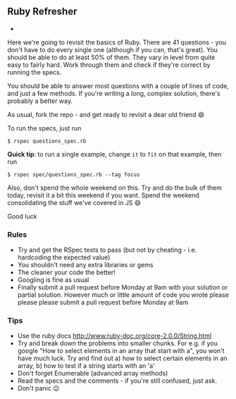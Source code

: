 ## Ruby Refresher
*
Here we're going to revisit the basics of Ruby. There are 41 questions - you don't have to do every single one (although if you can, that's great). You should be able to do at least 50% of them. They vary in level from quite easy to fairly hard. Work through them and check if they're correct by running the specs.

You should be able to answer most questions with a couple of lines of code, and just a few methods. If you're writing a long, complex solution, there's probably a better way.

As usual, fork the repo - and get ready to revisit a dear old friend :smile:

To run the specs, just run

~~~
$ rspec questions_spec.rb
~~~

**Quick tip**: to run a single example, change `it` to `fit` on that example, then run

~~~
$ rspec spec/questions_spec.rb --tag focus
~~~

Also, don't spend the whole weekend on this. Try and do the bulk of them today, revisit it a bit this weekend if you want. Spend the weekend consolidating the stuff we've covered in JS :smile:

Good luck

### Rules

* Try and get the RSpec tests to pass (but not by cheating - i.e. hardcoding the expected value)
* You shouldn't need any extra libraries or gems
* The cleaner your code the better!
* Googling is fine as usual
* Finally submit a pull request before Monday at 9am with your solution or partial solution.  However much or little amount of code you wrote please please please submit a pull request before Monday at 9am

### Tips

* Use the ruby docs http://www.ruby-doc.org/core-2.0.0/String.html
* Try and break down the problems into smaller chunks. For e.g. if you google "How to select elements in an array that start with a", you won't have much luck. Try and find out a) how to select certain elements in an array, b) how to test if a string starts with an 'a'
* Don't forget Enumerable (advanced array methods)
* Read the specs and the comments - if you're still confused, just ask.
* Don't panic :wink:


